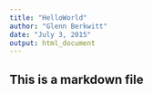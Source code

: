 ```yaml
---
title: "HelloWorld"
author: "Glenn Berkwitt"
date: "July 3, 2015"
output: html_document
---
```

## This is a markdown file